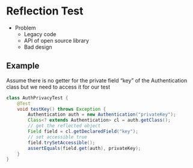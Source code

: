 # Reflection Test

- Problem
  - Legacy code
  - API of open source library
  - Bad design

## Example

Assume there is no getter for the private field “key” of the
Authentication class but we need to access it for our test

```java
class AuthPrivacyTest {
    @Test
    void testKey() throws Exception {
        Authentication auth = new Authentication("privateKey");
        Class<? extends Authentication> cl = auth.getClass();
        // get the reflected object
        Field field = cl.getDeclaredField("key");
        // set accessible true
        field.trySetAccessible();
        assertEquals(field.get(auth), privateKey);
    }
}
```
